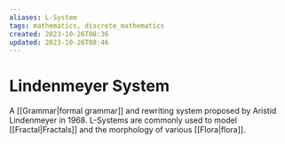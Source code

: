 ```yaml
---
aliases: L-System
tags: mathematics, discrete_mathematics
created: 2023-10-26T08:36
updated: 2023-10-26T08:46
---
```


# Lindenmeyer System

A [[Grammar|formal grammar]] and rewriting system proposed by Aristid Lindenmeyer in 1968. L-Systems are commonly used to model [[Fractal|Fractals]] and the morphology of various [[Flora|flora]]. 